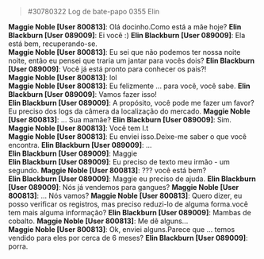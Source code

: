 > #30780322 Log de bate-papo 0355 Elin  
  
**Maggie Noble [User 800813]**: Olá docinho.Como está a mãe hoje?
**Elin Blackburn [User 089009]**: Ei você :)
**Elin Blackburn [User 089009]**: Ela está bem, recuperando-se.  
**Maggie Noble [User 800813]**: Eu sei que não podemos ter nossa noite noite, então eu pensei que traria um jantar para vocês dois?
**Elin Blackburn [User 089009]**: Você já está pronto para conhecer os pais?!  
**Maggie Noble [User 800813]**: lol  
**Maggie Noble [User 800813]**: Eu felizmente ... para você, você sabe.
**Elin Blackburn [User 089009]**: Vamos fazer isso!  
**Elin Blackburn [User 089009]**: A propósito, você pode me fazer um favor?Eu preciso dos logs da câmera da localização do mercado.
**Maggie Noble [User 800813]**: ... Sua mamãe?
**Elin Blackburn [User 089009]**: Sim. 
**Maggie Noble [User 800813]**: Você tem I.t  
**Maggie Noble [User 800813]**: Eu enviei isso.Deixe-me saber o que você encontra. 
**Elin Blackburn [User 089009]**: ...  
**Elin Blackburn [User 089009]**: Maggie  
**Elin Blackburn [User 089009]**: Eu preciso de texto meu irmão - um segundo. 
**Maggie Noble [User 800813]**: ??? você está bem?  
**Elin Blackburn [User 089009]**: Maggie eu preciso de ajuda. 
**Elin Blackburn [User 089009]**: Nós já vendemos para gangues? 
**Maggie Noble [User 800813]**: ... Nós vamos? 
**Maggie Noble [User 800813]**: Quero dizer, eu posso verificar os registros, mas preciso reduzi-lo de alguma forma.você tem mais alguma informação? 
**Elin Blackburn [User 089009]**: Mambas de cobalto. 
**Maggie Noble [User 800813]**: Me dê alguns...  
**Maggie Noble [User 800813]**: Ok, enviei alguns.Parece que ... temos vendido para eles por cerca de 6 meses?
**Elin Blackburn [User 089009]**: porra.  
 
